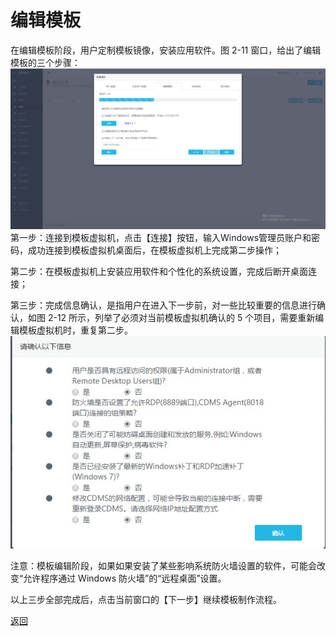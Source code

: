# **编辑模板**

在编辑模板阶段，用户定制模板镜像，安装应用软件。图 2-11 窗口，给出了编辑模板的三个步骤：![](/assets/编辑模板.jpg)第一步：连接到模板虚拟机，点击【连接】按钮，输入Windows管理员账户和密码，成功连接到模板虚拟机桌面后，在模板虚拟机上完成第二步操作；

第二步：在模板虚拟机上安装应用软件和个性化的系统设置，完成后断开桌面连 接；

第三步：完成信息确认，是指用户在进入下一步前，对一些比较重要的信息进行确认，如图 2-12 所示，列举了必须对当前模板虚拟机确认的 5 个项目，需要重新编辑模板虚拟机时，重复第二步。![](/assets/模板信息确认.jpg)

注意：模板编辑阶段，如果如果安装了某些影响系统防火墙设置的软件，可能会改变“允许程序通过 Windows 防火墙”的“远程桌面”设置。

以上三步全部完成后，点击当前窗口的【下一步】继续模板制作流程。

[返回](#)

